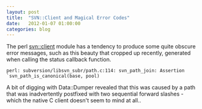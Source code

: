 ```yaml
---
layout: post
title:  "SVN::Client and Magical Error Codes"
date:   2012-01-07 01:00:00
categories: blog
---
```


The perl [svn::client][perl-svnclient] module has a tendency to produce some quite obscure error messages, such as this beauty that cropped up recently, generated when calling the status callback function.

    perl: subversion/libsvn_subr/path.c:114: svn_path_join: Assertion `svn_path_is_canonical(base, pool)

A bit of digging with Data::Dumper revealed that this was caused by a path that was inadvertently postfixed with two sequential forward slashes - which the native C client doesn't seem to mind at all..

[perl-svnclient]: http://search.cpan.org/~mschwern/Alien-SVN-v1.6.12.1/src/subversion/subversion/bindings/swig/perl/native/Client.pm
